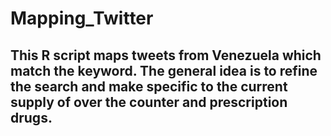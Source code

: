 # Mapping_Twitter

## This R script maps tweets from Venezuela which match the keyword. The general idea is to refine the search and make specific to the current supply of over the counter and prescription drugs.
